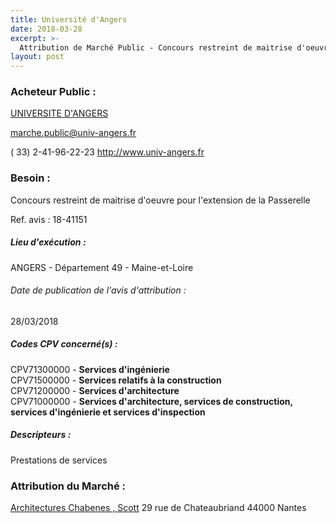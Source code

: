 ```yaml
---
title: Université d'Angers
date: 2018-03-28
excerpt: >-
  Attribution de Marché Public - Concours restreint de maitrise d'oeuvre pour l'extension de la Passerelle
layout: post
---
```


### Acheteur Public : 
<a href="/acheteur-132/siren-194909701"> UNIVERSITE D'ANGERS</a><br/>



marche.public@univ-angers.fr

( 33) 2-41-96-22-23
http://www.univ-angers.fr
### Besoin :

Concours restreint de maitrise d'oeuvre pour l'extension de la Passerelle

Ref. avis : 18-41151


##### Lieu d'exécution :

ANGERS - Département 49 - Maine-et-Loire

###### Date de publication de l'avis d'attribution : 
28/03/2018

##### Codes CPV concerné(s) :
CPV71300000 - **Services d'ingénierie** <br/>
CPV71500000 - **Services relatifs à la construction** <br/>
CPV71200000 - **Services d'architecture** <br/>
CPV71000000 - **Services d'architecture, services de construction, services d'ingénierie et services d'inspection** <br/>

##### Descripteurs :
Prestations de services <br/>

### Attribution du Marché :
<a href="/entreprise-555/siren-400019774"> Architectures Chabenes , Scott</a>    29 rue de Chateaubriand 44000 Nantes <br/>

